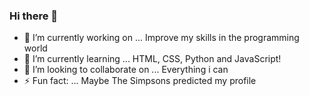 ### Hi there 👋
- 🔭 I’m currently working on ... Improve my skills in the programming world
- 🌱 I’m currently learning ... HTML, CSS, Python and JavaScript!
- 👯 I’m looking to collaborate on ... Everything i can
- ⚡ Fun fact: ... Maybe The Simpsons predicted my profile


